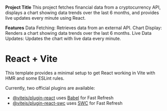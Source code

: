 **Project Title**
This project fetches financial data from a cryptocurrency API, displays a chart showing data trends over the last 6 months, and provides live updates every minute using React.

**Features**
Data Fetching: Retrieves data from an external API.
Chart Display: Renders a chart showing data trends over the last 6 months.
Live Data Updates: Updates the chart with live data every minute.

# React + Vite

This template provides a minimal setup to get React working in Vite with HMR and some ESLint rules.

Currently, two official plugins are available:

- [@vitejs/plugin-react](https://github.com/vitejs/vite-plugin-react/blob/main/packages/plugin-react/README.md) uses [Babel](https://babeljs.io/) for Fast Refresh
- [@vitejs/plugin-react-swc](https://github.com/vitejs/vite-plugin-react-swc) uses [SWC](https://swc.rs/) for Fast Refresh
